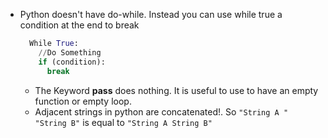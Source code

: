 - Python doesn't have do-while. Instead you can use while true a condition at the end to break
  ```python
    While True:
      //Do Something
      if (condition):
        break
  ```
  - The Keyword **pass** does nothing. It is useful to use to have an empty function or empty loop. 
  - Adjacent strings in python are concatenated!. So ```"String A " "String B"``` is equal to ```"String A String B"```
       
